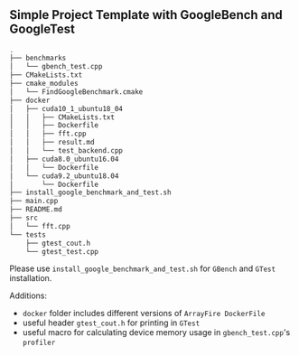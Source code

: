 #

## Simple Project Template with GoogleBench and GoogleTest

```bash
.
├── benchmarks
│   └── gbench_test.cpp
├── CMakeLists.txt
├── cmake_modules
│   └── FindGoogleBenchmark.cmake
├── docker
│   ├── cuda10_1_ubuntu18_04
│   │   ├── CMakeLists.txt
│   │   ├── Dockerfile
│   │   ├── fft.cpp
│   │   ├── result.md
│   │   └── test_backend.cpp
│   ├── cuda8.0_ubuntu16.04
│   │   └── Dockerfile
│   └── cuda9.2_ubuntu18.04
│       └── Dockerfile
├── install_google_benchmark_and_test.sh
├── main.cpp
├── README.md
├── src
│   └── fft.cpp
└── tests
    ├── gtest_cout.h
    └── gtest_test.cpp
```

Please use `install_google_benchmark_and_test.sh` for `GBench` and `GTest` installation.

Additions:

- `docker` folder includes different versions of `ArrayFire DockerFile`
- useful header `gtest_cout.h` for printing in `GTest`
- useful macro for calculating device memory usage in `gbench_test.cpp`'s `profiler`
